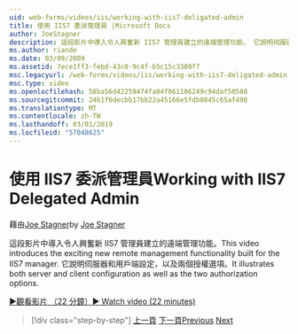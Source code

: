 ```yaml
---
uid: web-forms/videos/iis/working-with-iis7-deligated-admin
title: 使用 IIS7 委派管理員 |Microsoft Docs
author: JoeStagner
description: 這段影片中導入令人興奮新 IIS7 管理員建立的遠端管理功能。 它說明伺服器和用戶端設定為歡迎畫面...
ms.author: riande
ms.date: 03/09/2009
ms.assetid: 7ece1ff3-febd-43c0-9c4f-b5c15c3309f7
msc.legacyurl: /web-forms/videos/iis/working-with-iis7-deligated-admin
msc.type: video
ms.openlocfilehash: 58ba56d42259474fa04f061106249c94daf50588
ms.sourcegitcommit: 24b1f6decbb17bb22a45166e5fdb0845c65af498
ms.translationtype: MT
ms.contentlocale: zh-TW
ms.lasthandoff: 03/01/2019
ms.locfileid: "57048625"
---
```

<a name="working-with-iis7-delegated-admin"></a><span data-ttu-id="d864c-104">使用 IIS7 委派管理員</span><span class="sxs-lookup"><span data-stu-id="d864c-104">Working with IIS7 Delegated Admin</span></span>
====================
<span data-ttu-id="d864c-105">藉由[Joe Stagner](https://github.com/JoeStagner)</span><span class="sxs-lookup"><span data-stu-id="d864c-105">by [Joe Stagner](https://github.com/JoeStagner)</span></span>

<span data-ttu-id="d864c-106">這段影片中導入令人興奮新 IIS7 管理員建立的遠端管理功能。</span><span class="sxs-lookup"><span data-stu-id="d864c-106">This video introduces the exciting new remote management functionality built for the IIS7 manager.</span></span> <span data-ttu-id="d864c-107">它說明伺服器和用戶端設定，以及兩個授權選項。</span><span class="sxs-lookup"><span data-stu-id="d864c-107">It illustrates both server and client configuration as well as the two authorization options.</span></span>

[<span data-ttu-id="d864c-108">&#9654;觀看影片 （22 分鐘）</span><span class="sxs-lookup"><span data-stu-id="d864c-108">&#9654; Watch video (22 minutes)</span></span>](https://channel9.msdn.com/Blogs/ASP-NET-Site-Videos/working-with-iis7-deligated-admin)

> [!div class="step-by-step"]
> <span data-ttu-id="d864c-109">[上一頁](developing-and-deploying-in-a-shared-hosting.md)
> [下一頁](feature-specific-delegated-management.md)</span><span class="sxs-lookup"><span data-stu-id="d864c-109">[Previous](developing-and-deploying-in-a-shared-hosting.md)
[Next](feature-specific-delegated-management.md)</span></span>
